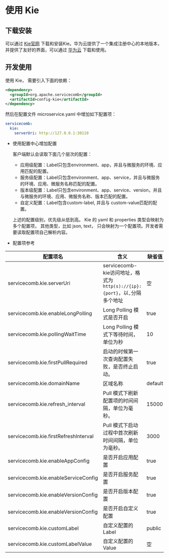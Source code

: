 # 使用 Kie

## 下载安装

  可以通过 [Kie官网](https://kie.readthedocs.io/en/latest/get-started.html) 下载和安装Kie。华为云提供了一个集成注册中心的本地版本，并提供了友好的界面，可以通过 [华为云](https://support.huaweicloud.com/devg-cse/cse_04_0046.html) 下载和使用。

## 开发使用

使用 Kie， 需要引入下面的依赖：

```xml
<dependency>
  <groupId>org.apache.servicecomb</groupId>
  <artifactId>config-kie</artifactId>
</dependency>
```

然后在配置文件 microservice.yaml 中增加如下配置项：

```yaml
servicecomb:
  kie:
    serverUri: http://127.0.0.1:30110
```

* 使用配置中心增加配置

  客户端默认会读取下面几个层次的配置：

    * 应用级配置：Label只包含environment、app，并且与微服务的环境、应用匹配的配置。
    * 服务级配置：Label只包含environment、app、service，并且与微服务的环境、应用、微服务名称匹配的配置。
    * 版本级配置：Label只包含environment、app、service、version，并且与微服务的环境、应用、微服务名称、版本匹配的配置。
    * 自定义配置：Label包含custom-label, 并且与 custom-value匹配的配置。

  上述的配置级别，优先级从低到高。 Kie 的 yaml 和 properties 类型会映射为多个配置项， 其他类型，比如 json, text， 只会映射为一个配置项。开发者需要读取配置项自己解析内容。


* 配置项参考

| 配置项名                                 | 含义                                                        | 缺省值     |
|--------------------------------------|-----------------------------------------------------------|---------|
| servicecomb.kie.serverUri            | servicecomb-kie访问地址，格式为`http(s)://{ip}:{port}`，以`,`分隔多个地址 | 空       |
| servicecomb.kie.enableLongPolling    | Long Polling 模式是否开启                                       | true    |
| servicecomb.kie.pollingWaitTime      | Long Polling 模式下等待时间，单位为秒                                 | 10      |
| servicecomb.kie.firstPullRequired    | 启动的时候第一次查询配置失败，是否终止启动。                                    | true    |
| servicecomb.kie.domainName           | 区域名称                                                      | default |
| servicecomb.kie.refresh_interval     | Pull 模式下刷新配置项的时间间隔，单位为毫秒。                                 | 15000   |
| servicecomb.kie.firstRefreshInterval | Pull 模式下启动过程中首次刷新时间间隔，单位为毫秒。                              | 3000    |
| servicecomb.kie.enableAppConfig      | 是否开启应用配置                                                  | true    |
| servicecomb.kie.enableServiceConfig  | 是否开启服务配置                                                  | true    |
| servicecomb.kie.enableVersionConfig  | 是否开启版本配置                                                  | true    |
| servicecomb.kie.enableVersionConfig  | 是否开启自定义配置                                                 | true    |
| servicecomb.kie.customLabel          | 自定义配置的Label                                               | public  |
| servicecomb.kie.customLabelValue     | 自定义配置的Value                                               | 空       |
